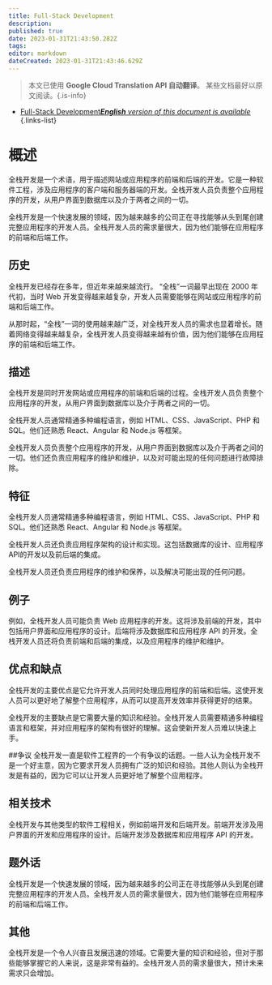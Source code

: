 ```yaml
---
title: Full-Stack Development
description: 
published: true
date: 2023-01-31T21:43:50.282Z
tags: 
editor: markdown
dateCreated: 2023-01-31T21:43:46.629Z
---
```


> 本文已使用 **Google Cloud Translation API 自动翻译**。
某些文档最好以原文阅读。{.is-info}

- [Full-Stack Development***English** version of this document is available*](/en/Knowledge-base/Dictionary/full-stack-development)
{.links-list}


# 概述
全栈开发是一个术语，用于描述网站或应用程序的前端和后端的开发。它是一种软件工程，涉及应用程序的客户端和服务器端的开发。全栈开发人员负责整个应用程序的开发，从用户界面到数据库以及介于两者之间的一切。

全栈开发是一个快速发展的领域，因为越来越多的公司正在寻找能够从头到尾创建完整应用程序的开发人员。全栈开发人员的需求量很大，因为他们能够在应用程序的前端和后端工作。

## 历史
全栈开发已经存在多年，但近年来越来越流行。 “全栈”一词最早出现在 2000 年代初，当时 Web 开发变得越来越复杂，开发人员需要能够在网站或应用程序的前端和后端工作。

从那时起，“全栈”一词的使用越来越广泛，对全栈开发人员的需求也显着增长。随着网络变得越来越复杂，全栈开发人员变得越来越有价值，因为他们能够在应用程序的前端和后端工作。

## 描述
全栈开发是同时开发网站或应用程序的前端和后端的过程。全栈开发人员负责整个应用程序的开发，从用户界面到数据库以及介于两者之间的一切。

全栈开发人员通常精通多种编程语言，例如 HTML、CSS、JavaScript、PHP 和 SQL。他们还熟悉 React、Angular 和 Node.js 等框架。

全栈开发人员负责整个应用程序的开发，从用户界面到数据库以及介于两者之间的一切。他们还负责应用程序的维护和维护，以及对可能出现的任何问题进行故障排除。

## 特征
全栈开发人员通常精通多种编程语言，例如 HTML、CSS、JavaScript、PHP 和 SQL。他们还熟悉 React、Angular 和 Node.js 等框架。

全栈开发人员还负责应用程序架构的设计和实现。这包括数据库的设计、应用程序API的开发以及前后端的集成。

全栈开发人员还负责应用程序的维护和保养，以及解决可能出现的任何问题。

## 例子
例如，全栈开发人员可能负责 Web 应用程序的开发。这将涉及前端的开发，其中包括用户界面和应用程序的设计。后端将涉及数据库和应用程序 API 的开发。全栈开发人员还将负责前端和后端的集成，以及应用程序的维护和维护。

## 优点和缺点
全栈开发的主要优点是它允许开发人员同时处理应用程序的前端和后端。这使开发人员可以更好地了解整个应用程序，从而可以提高开发效率并获得更好的结果。

全栈开发的主要缺点是它需要大量的知识和经验。全栈开发人员需要精通多种编程语言和框架，并对应用程序的架构有很好的理解。这会使新开发人员难以快速上手。

##争议
全栈开发一直是软件工程界的一个有争议的话题。一些人认为全栈开发不是一个好主意，因为它要求开发人员拥有广泛的知识和经验。其他人则认为全栈开发是有益的，因为它可以让开发人员更好地了解整个应用程序。

## 相关技术
全栈开发与其他类型的软件工程相关，例如前端开发和后端开发。前端开发涉及用户界面的开发和应用程序的设计。后端开发涉及数据库和应用程序 API 的开发。

## 题外话
全栈开发是一个快速发展的领域，因为越来越多的公司正在寻找能够从头到尾创建完整应用程序的开发人员。全栈开发人员的需求量很大，因为他们能够在应用程序的前端和后端工作。

## 其他
全栈开发是一个令人兴奋且发展迅速的领域。它需要大量的知识和经验，但对于那些能够掌握它的人来说，这是非常有益的。全栈开发人员的需求量很大，预计未来需求只会增加。